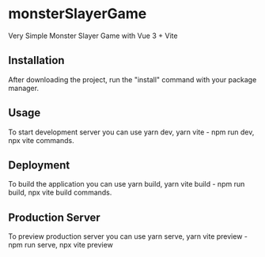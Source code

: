 # monsterSlayerGame 
Very Simple Monster Slayer Game with Vue 3 + Vite 

## Installation

After downloading the project, run the "install" command with your package manager.
 
## Usage

To start development server you can use 
yarn dev, yarn vite -
npm run dev, npx vite commands.

## Deployment 

To build the application  you can use
yarn build, yarn vite build -
npm run build, npx vite build commands.

## Production Server

To preview production server you can use
yarn serve, yarn vite preview -
npm run serve, npx vite preview
